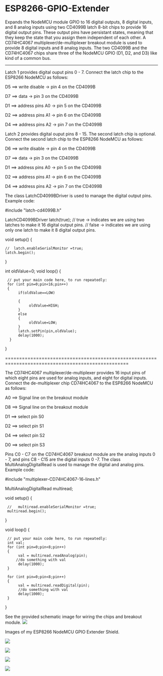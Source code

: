 # ESP8266-GPIO-Extender
Expands the NodeMCU module GPIO to 16 digital outputs, 8 digital inputs, and 8 analog inputs using two CD4099B latch 8-bit chips to provide 16 digital output pins. These output pins have persistant states, meaning that they keep the state that you assign them independent of each other. A CD74HC4067 multiplexer/de-multiplexer breakout module is used to provide 8 digital inputs and 8 analog inputs. The two CD4099B and the CD74HC4067 chips share three of the NodeMCU GPIO (D1, D2, and D3) like kind of a common bus.

------------------------------------------------------------------------------------------------------------

Latch 1 provides digital ouput pins 0 - 7. Connect the latch chip to the ESP8266 NodeMCU as follows:

D5 ==> write disable -> pin 4 on the CD4099B

D7 ==> data -> pin 3 on the CD4099B

D1 ==> address pins A0  -> pin 5  on the CD4099B 

D2 ==> address pins A1  -> pin 6  on the CD4099B

D4 ==> address pins A2  -> pin 7  on the CD4099B

Latch 2 provides digital ouput pins 8 - 15. The second latch chip is optional. Connect the second latch chip to the ESP8266 NodeMCU as follows:

D6 ==> write disable -> pin 4 on the CD4099B

D7 ==> data -> pin 3 on the CD4099B

D1 ==> address pins A0  -> pin 5  on the CD4099B 

D2 ==> address pins A1  -> pin 6  on the CD4099B

D4 ==> address pins A2  -> pin 7  on the CD4099B

The class LatchCD4099BDriver is used to manage the digital output pins. Example code:

#include "latch-cd4099B.h"

LatchCD4099BDriver latch(true); 
//  true -> indicates we are using two latches to make it 16 digital output pins.
//  false -> indicates we are using only one latch to make it 8 digital output pins.

void setup() {  

    //  latch.enableSerialMonitor =true;     
    latch.begin();
}

int oldValue=0;
void loop() {      

     // put your main code here, to run repeatedly: 
     for (int pin=0;pin<16;pin++)
     {
          if(oldValue==LOW)
 
          {   
               oldValue=HIGH; 
          } 
          else
          {  
               oldValue=LOW;
          }         
          latch.setPin(pin,oldValue);
          delay(1000); 
      } 
}
 
==================================================================================================
 
The CD74HC4067 multiplexer/de-multiplexer provides 16 input pins of which eight pins are used for analog inputs, and eight for digital inputs. Connect the de-multiplexer chip CD74HC4067 to the ESP8266 NodeMCU as follows:
 
A0 ==> Signal line on the breakout module

D8 ==> Signal line on the breakout module

D1 ==> select pin S0 

D2 ==> select pin S1 

D4 ==> select pin S2

D0 ==> select pin S3 

Pins C0 - C7 on the CD74HC4067 breakout module are the analog inputs 0 - 7, and pins C8 - C15 are the digital inputs 0 -7.
The class MultiAnalogDigitalRead is used to manage the digital and analog pins. Example code:

#include "multiplexer-CD74HC4067-16-lines.h"

MultiAnalogDigitalRead multiread;

void setup() {

     //   multiread.enableSerialMonitor =true;     
     multiread.begin();
}

void loop() {
 
     // put your main code here, to run repeatedly:
     int val;
     for (int pin=0;pin<8;pin++) 
     {        
          val = multiread.readAnalog(pin);
         //do something with val      
          delay(1000);
     }
   
     for (int pin=0;pin<8;pin++)
     {   
          val = multiread.readDigital(pin);
          //do something with val     
          delay(1000);
     }
}

See the provided schematic image for wiring the chips and breakout module. ![](GPIO-Extender-.png) 

Images of my ESP8266 NodeMCU GPIO Extender Shield.

![](GPIO-Extender-0.png)

![](GPIO-Extender-1.png)

![](GPIO-Extender-2.png)

![](GPIO-Extender-3.png)
